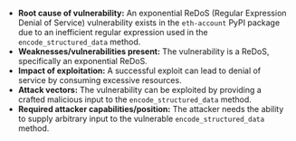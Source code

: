 - **Root cause of vulnerability:** An exponential ReDoS (Regular Expression Denial of Service) vulnerability exists in the `eth-account` PyPI package due to an inefficient regular expression used in the `encode_structured_data` method.
- **Weaknesses/vulnerabilities present:**  The vulnerability is a ReDoS, specifically an exponential ReDoS.
- **Impact of exploitation:**  A successful exploit can lead to denial of service by consuming excessive resources.
- **Attack vectors:**  The vulnerability can be exploited by providing a crafted malicious input to the `encode_structured_data` method.
- **Required attacker capabilities/position:** The attacker needs the ability to supply arbitrary input to the vulnerable `encode_structured_data` method.